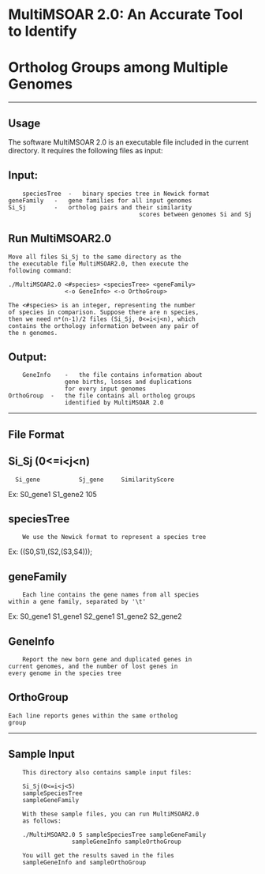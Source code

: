 # MultiMSOAR 2.0: An Accurate Tool to Identify
#  Ortholog Groups among Multiple Genomes 

-------------------
Usage
-------------------
 
 The software MultiMSOAR 2.0 is an executable file
 included in the current directory. It requires the 
 following files as input:

 Input:
 -----------
		speciesTree	 -   binary species tree in Newick format
    geneFamily   -   gene families for all input genomes
    Si_Sj        -   ortholog pairs and their similarity 
										 scores between genomes Si and Sj

 Run MultiMSOAR2.0
 -------------------
    Move all files Si_Sj to the same directory as the
    the executable file MultiMSOAR2.0, then execute the
    following command:

    ./MultiMSOAR2.0 <#species> <speciesTree> <geneFamily> 
                    <-o GeneInfo> <-o OrthoGroup>

    The <#species> is an integer, representing the number
    of species in comparison. Suppose there are n species, 
    then we need n*(n-1)/2 files (Si_Sj, 0<=i<j<n), which
    contains the orthology information between any pair of
    the n genomes.

 Output:
 -------------
		GeneInfo    -   the file contains information about 
                    gene births, losses and duplications
                    for every input genomes
    OrthoGroup  -   the file contains all ortholog groups 
                    identified by MultiMSOAR 2.0


-------------------
File Format
-------------------

 Si_Sj (0<=i<j<n)
 -----------------
      Si_gene			Sj_gene		SimilarityScore
 Ex:  S0_gene1    S1_gene2     105


 speciesTree
 -----------------
		We use the Newick format to represent a species tree
 Ex: ((S0,S1),(S2,(S3,S4)));


 geneFamily
 -----------------
		Each line contains the gene names from all species 
    within a gene family, separated by '\t'
 Ex: S0_gene1 S1_gene1 S2_gene1
     S1_gene2 S2_gene2


 GeneInfo
 -----------------
		Report the new born gene and duplicated genes in 
    current genomes, and the number of lost genes in
    every genome in the species tree


 OrthoGroup
 -----------------
    Each line reports genes within the same ortholog
    group


--------------------
Sample Input
--------------------
		This directory also contains sample input files:
		
		Si_Sj(0<=i<j<5)
		sampleSpeciesTree
		sampleGeneFamily

		With these sample files, you can run MultiMSOAR2.0
		as follows:

		./MultiMSOAR2.0	5 sampleSpeciesTree sampleGeneFamily
                      sampleGeneInfo sampleOrthoGroup
		
		You will get the results saved in the files 
		sampleGeneInfo and sampleOrthoGroup 

